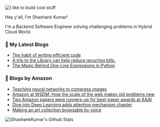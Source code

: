 ![I like to build cool stuff](https://res.cloudinary.com/dt8g3rhcy/image/upload/v1595929574/i_like_to_build_cool_shit._1_nzbwjh.png)

Hey y'all, I'm Shashank Kumar! 

I'm a Backend Software Engineer solving challenging problems in Hybrid Cloud World.

### 📕 My Latest Blogs
<!-- BLOG-POST-LIST:START -->
- [The habit of writing efficient code](https://medium.com/@ishashankkumar/the-habit-of-writing-efficient-code-153b05f04269?source=rss-d24dda280d5f------2)
- [A trip to the Library can help reduce recurring bills.](https://medium.com/swlh/a-trip-to-the-library-can-help-reduce-recurring-bills-23bca495cdf5?source=rss-d24dda280d5f------2)
- [The Magic Behind One-Line Expressions in Python](https://medium.com/swlh/the-magic-behind-one-line-expressions-in-python-816c10180c5c?source=rss-d24dda280d5f------2)
<!-- BLOG-POST-LIST:END -->

### 📕 Blogs by Amazon
<!-- AMAZON-BLOG-POST-LIST:START -->
- [Teaching neural networks to compress images](https://www.amazon.science/blog/teaching-neural-networks-to-compress-images)
- [Amazon at WSDM: How the scale of the web makes old problems new](https://www.amazon.science/blog/amazon-at-wsdm-how-the-scale-of-the-web-makes-old-problems-new)
- [Two Amazon papers were runners-up for best-paper awards at AAAI](https://www.amazon.science/blog/two-amazon-papers-were-runners-up-for-best-paper-awards-at-aaai)
- [Dive into Deep Learning adds attention mechanism chapter](https://www.amazon.science/latest-news/dive-into-deep-learning-adds-attention-mechanism-chapter)
- [Making an art collection browsable by voice](https://www.amazon.science/latest-news/art-institute-of-chicago-alexa-conversations-art-museum-skill)
<!-- AMAZON-BLOG-POST-LIST:END -->



<img align="center" alt="iShashankKumar's Github Stats" src="https://github-readme-stats.vercel.app/api?username=ishashankkumar&show_icons=true&hide_border=true" />
